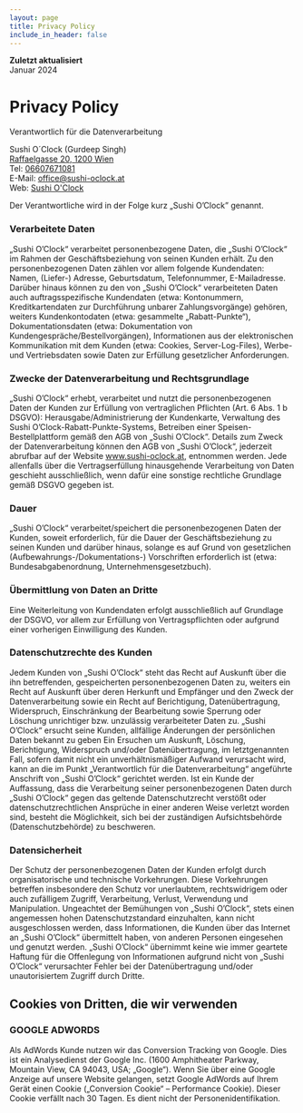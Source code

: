 ```yaml
---
layout: page
title: Privacy Policy
include_in_header: false
---
```


**Zuletzt aktualisiert**  
Januar 2024

# Privacy Policy
Verantwortlich für die Datenverarbeitung

Sushi O´Clock (Gurdeep Singh) <br>
[Raffaelgasse 20, 1200 Wien](https://maps.app.goo.gl/VEvBSEegjoKpVsvD7) <br>
Tel: [06607671081](tel:+436607671081) <br>
E-Mail: [office@sushi-oclock.at](mailto:office@sushi-oclock.at) <br>
Web: [Sushi O'Clock](https://www.sushi-oclock.at)

Der Verantwortliche wird in der Folge kurz „Sushi O’Clock” genannt.

### Verarbeitete Daten

„Sushi O’Clock“ verarbeitet personenbezogene Daten, die „Sushi O’Clock“ im Rahmen der Geschäftsbeziehung von seinen Kunden erhält. Zu den personenbezogenen Daten zählen vor allem folgende Kundendaten: Namen, (Liefer-) Adresse, Geburtsdatum, Telefonnummer, E-Mailadresse. Darüber hinaus können zu den von „Sushi O’Clock“ verarbeiteten Daten auch auftragsspezifische Kundendaten (etwa: Kontonummern, Kreditkartendaten zur Durchführung unbarer Zahlungsvorgänge) gehören, weiters Kundenkontodaten (etwa: gesammelte „Rabatt-Punkte“), Dokumentationsdaten (etwa: Dokumentation von Kundengespräche/Bestellvorgängen), Informationen aus der elektronischen Kommunikation mit dem Kunden (etwa: Cookies, Server-Log-Files), Werbe- und Vertriebsdaten sowie Daten zur Erfüllung gesetzlicher Anforderungen.

### Zwecke der Datenverarbeitung und Rechtsgrundlage

„Sushi O’Clock“ erhebt, verarbeitet und nutzt die personenbezogenen Daten der Kunden zur Erfüllung von vertraglichen Pflichten (Art. 6 Abs. 1 b DSGVO): Herausgabe/Administrierung der Kundenkarte, Verwaltung des Sushi O’Clock-Rabatt-Punkte-Systems, Betreiben einer Speisen-Bestellplattform gemäß den AGB von „Sushi O’Clock“. Details zum Zweck der Datenverarbeitung können den AGB von „Sushi O’Clock“, jederzeit abrufbar auf der Website www.sushi-oclock.at, entnommen werden. Jede allenfalls über die Vertragserfüllung hinausgehende Verarbeitung von Daten geschieht ausschließlich, wenn dafür eine sonstige rechtliche Grundlage gemäß DSGVO gegeben ist.

### Dauer

„Sushi O’Clock“ verarbeitet/speichert die personenbezogenen Daten der Kunden, soweit erforderlich, für die Dauer der Geschäftsbeziehung zu seinen Kunden und darüber hinaus, solange es auf Grund von gesetzlichen (Aufbewahrungs-/Dokumentations-) Vorschriften erforderlich ist (etwa: Bundesabgabenordnung, Unternehmensgesetzbuch).

### Übermittlung von Daten an Dritte

Eine Weiterleitung von Kundendaten erfolgt ausschließlich auf Grundlage der DSGVO, vor allem zur Erfüllung von Vertragspflichten oder aufgrund einer vorherigen Einwilligung des Kunden.

### Datenschutzrechte des Kunden

Jedem Kunden von „Sushi O’Clock“ steht das Recht auf Auskunft über die ihn betreffenden, gespeicherten personenbezogenen Daten zu, weiters ein Recht auf Auskunft über deren Herkunft und Empfänger und den Zweck der Datenverarbeitung sowie ein Recht auf Berichtigung, Datenübertragung, Widerspruch, Einschränkung der Bearbeitung sowie Sperrung oder Löschung unrichtiger bzw. unzulässig verarbeiteter Daten zu. „Sushi O’Clock“ ersucht seine Kunden, allfällige Änderungen der persönlichen Daten bekannt zu geben Ein Ersuchen um Auskunft, Löschung, Berichtigung, Widerspruch und/oder Datenübertragung, im letztgenannten Fall, sofern damit nicht ein unverhältnismäßiger Aufwand verursacht wird, kann an die im Punkt „Verantwortlich für die Datenverarbeitung“ angeführte Anschrift von „Sushi O’Clock“ gerichtet werden. Ist ein Kunde der Auffassung, dass die Verarbeitung seiner personenbezogenen Daten durch „Sushi O’Clock“ gegen das geltende Datenschutzrecht verstößt oder datenschutzrechtlichen Ansprüche in einer anderen Weise verletzt worden sind, besteht die Möglichkeit, sich bei der zuständigen Aufsichtsbehörde (Datenschutzbehörde) zu beschweren.

### Datensicherheit

Der Schutz der personenbezogenen Daten der Kunden erfolgt durch organisatorische und technische Vorkehrungen. Diese Vorkehrungen betreffen insbesondere den Schutz vor unerlaubtem, rechtswidrigem oder auch zufälligem Zugriff, Verarbeitung, Verlust, Verwendung und Manipulation. Ungeachtet der Bemühungen von „Sushi O’Clock“, stets einen angemessen hohen Datenschutzstandard einzuhalten, kann nicht ausgeschlossen werden, dass Informationen, die Kunden über das Internet an „Sushi O’Clock“ übermittelt haben, von anderen Personen eingesehen und genutzt werden. „Sushi O’Clock“ übernimmt keine wie immer geartete Haftung für die Offenlegung von Informationen aufgrund nicht von „Sushi O’Clock“ verursachter Fehler bei der Datenübertragung und/oder unautorisiertem Zugriff durch Dritte.

## Cookies von Dritten, die wir verwenden

### GOOGLE ADWORDS

Als AdWords Kunde nutzen wir das Conversion Tracking von Google. Dies ist ein Analysedienst der Google Inc. (1600 Amphitheater Parkway, Mountain View, CA 94043, USA; „Google“). Wenn Sie über eine Google Anzeige auf unsere Website gelangen, setzt Google AdWords auf Ihrem Gerät einen Cookie („Conversion Cookie“ – Performance Cookie). Dieser Cookie verfällt nach 30 Tagen. Es dient nicht der Personenidentifikation.
